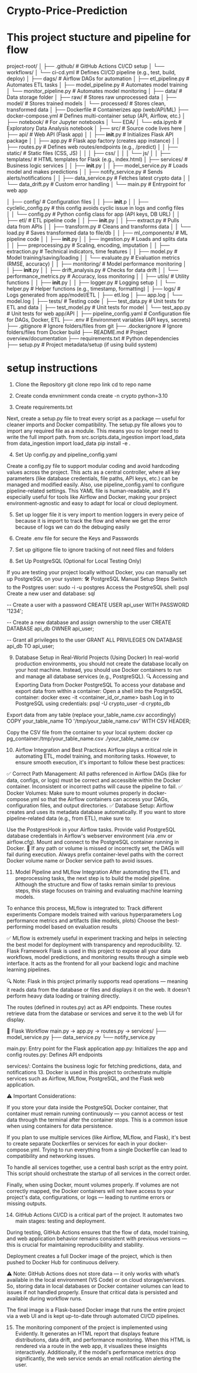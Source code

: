 # Crypto-Price-Prediction

# This project stucture and pipeline for flow
project-root/
│
├── .github/                         # GitHub Actions CI/CD setup
│   └── workflows/
│       └── ci-cd.yml                # Defines CI/CD pipeline (e.g., test, build, deploy)
│
├── dags/                            # Airflow DAGs for automation
│   ├── etl_pipeline.py              # Automates ETL tasks
│   ├── model_pipeline.py            # Automates model training
│   └── monitor_pipeline.py          # Automates model monitoring
│
├── data/                            # Data storage folder
│   ├── raw/                         # Stores raw unprocessed data
│   ├── model/                       # Stores trained models
│   └── processed/                   # Stores clean, transformed data
│
├── Dockerfile                       # Containerizes app (web/API/ML)
├── docker-compose.yml               # Defines multi-container setup (API, Airflow, etc.)
│
├── notebook/                        # For Jupyter notebooks
│   └── EDA/
│       └── eda.ipynb                # Exploratory Data Analysis notebook
│
├── src/                             # Source code lives here
│   ├── api/                         # Web API (Flask app)
│   │   ├── __init__.py              # Initializes Flask API package
│   │   ├── app.py                   # Flask app factory (creates app instance)
│   │   ├── routes.py                # Defines web routes/endpoints (e.g., /predict)
│   │   ├── static/                  # Static files (CSS, JS)
│   │   │   ├── css/
│   │   │   └── js/
│   │   ├── templates/               # HTML templates for Flask (e.g., index.html)
│   ├── services/                    # Business logic services
│   │   ├── __init__.py
│   │   ├── model_service.py         # Loads model and makes predictions
│   │   ├── notify_service.py        # Sends alerts/notifications
│   │   ├── data_service.py          # Fetches latest crypto data
│   │   └── data_drift.py            # Custom error handling
│   └── main.py                      # Entrypoint for web app

│   ├── config/                      # Configuration files
│   │   ├── __init__.p
│   │   ├── cyclelic_config.py       # this config avoids cyclic issue in logs and config files           
│   │   └── config.py                # Python config class for app (API keys, DB URL)
│
│   ├── etl/                         # ETL pipeline code
│   │   ├── __init__.py
│   │   ├── extract.py               # Pulls data from APIs
│   │   ├── transform.py             # Cleans and transforms data
│   │   └── load.py                  # Saves transformed data to file/db
│
│   ├── ml_components/               # ML pipeline code
│   │   ├── __init__.py
│   │   ├── ingestion.py             # Loads and splits data
│   │   ├── preprocessing.py         # Scaling, encoding, imputation
│   │   ├── extraction.py            # Technical indicators, time features
│   │   ├── model.py                 # Model training/saving/loading
│   │   └── evaluate.py              # Evaluation metrics (RMSE, accuracy)
│
│   ├── monitoring/                  # Model performance monitoring
│   │   ├── __init__.py
│   │   ├── drift_analysis.py        # Checks for data drift
│   │   └── performance_metrics.py   # Accuracy, loss monitoring
│
│   ├── utils/                       # Utility functions
│   │   ├── __init__.py
│   │   ├── logger.py                # Logging setup
│   │   └── helper.py                # Helper functions (e.g., timestamp, formatting)
│
├── logs/                            # Logs generated from app/model/ETL
│   ├── etl.log
│   ├── app.log
│   └── model.log
│
├── tests/                           # Testing code
│   ├── test_data.py                 # Unit tests for ETL and data
│   ├── test_model.py                # Unit tests for model
│   └── test_app.py                  # Unit tests for web app/API
│
├── pipeline_config.yaml             # Configuration file for DAGs, Docker, ETL
├── .env                             # Environment variables (API keys, secrets)
├── .gitignore                       # Ignore folders/files from git
├── .dockerignore                    # Ignore folders/files from Docker build
├── README.md                        # Project overview/documentation
├── requirements.txt                 # Python dependencies
├── setup.py                         # Project metadata/setup (if using build system)

# setup instructions
1. Clone the Repository
git clone repo link
cd to repo name

2. Create conda envnirnment 
conda create -n crypto python=3.10

3. Create requirements.txt

Next, create a setup.py file to treat every script as a package — useful for cleaner imports and Docker compatibility.
The setup.py file allows you to import any required file as a module. This means you no longer need to write the full import path.
from src.scripts.data_ingestion import load_data
from data_ingestion import load_data
pip install -e .

4. Set Up config.py and pipeline_config.yaml

Create a config.py file to support modular coding and avoid hardcoding values across the project.
This acts as a central controller, where all key parameters (like database credentials, file paths, API keys, etc.) can be managed and modified easily.
Also, use pipeline_config.yaml to configure pipeline-related settings.
This YAML file is human-readable, and it's especially useful for tools like Airflow and Docker, making your project environment-agnostic and easy to adapt for local or cloud deployment.

5. Set up logger file it is very import to mention loggers in every peice of because it is import to track the flow and where we get the error because of logs we can do the debuging easily

6. Create .env file for secure the Keys and Passwords

7. Set up gitigone file to ignore tracking of not need files and folders

8. Set Up PostgreSQL (Optional for Local Testing Only)

If you are testing your project locally without Docker, you can manually set up PostgreSQL on your system:
🛠️ PostgreSQL Manual Setup Steps
Switch to the Postgres user:
sudo -i -u postgres
Access the PostgreSQL shell:
psql
Create a new user and database:
sql

-- Create a user with a password
CREATE USER api_user WITH PASSWORD '1234';

-- Create a new database and assign ownership to the user
CREATE DATABASE api_db OWNER api_user;

-- Grant all privileges to the user
GRANT ALL PRIVILEGES ON DATABASE api_db TO api_user;

9. Database Setup in Real-World Projects (Using Docker)
In real-world production environments, you should not create the database locally on your host machine. Instead, you should use Docker containers to run and manage all database services (e.g., PostgreSQL).
🔍 Accessing and Exporting Data from Docker PostgreSQL
To access your database and export data from within a container:
Open a shell into the PostgreSQL container:
docker exec -it <container_id_or_name> bash
Log in to PostgreSQL using credentials:
psql -U crypto_user -d crypto_db

Export data from any table (replace your_table_name.csv accordingly)
COPY your_table_name TO '/tmp/your_table_name.csv' WITH CSV HEADER;

Copy the CSV file from the container to your local system:
docker cp pg_container:/tmp/your_table_name.csv ./your_table_name.csv


10. Airflow Integration and Best Practices
Airflow plays a critical role in automating ETL, model training, and monitoring tasks. However, to ensure smooth execution, it's important to follow these best practices:

✅ Correct Path Management: All paths referenced in Airflow DAGs (like for data, configs, or logs) must be correct and accessible within the Docker container. Inconsistent or incorrect paths will cause the pipeline to fail.
✅ Docker Volumes: Make sure to mount volumes properly in docker-compose.yml so that the Airflow containers can access your DAGs, configuration files, and output directories.
✅ Database Setup: Airflow creates and uses its metadata database automatically. If you want to store pipeline-related data (e.g., from ETL), make sure to:

Use the PostgresHook in your Airflow tasks.
Provide valid PostgreSQL database credentials in Airflow's webserver environment (via .env or airflow.cfg).
Mount and connect to the PostgreSQL container running in Docker.
🧠 If any path or volume is missed or incorrectly set, the DAGs will fail during execution. Always prefix container-level paths with the correct Docker volume name or Docker service path to avoid issues.


11. Model Pipeline and MLflow Integration
After automating the ETL and preprocessing tasks, the next step is to build the model pipeline. Although the structure and flow of tasks remain similar to previous steps, this stage focuses on training and evaluating machine learning models.

To enhance this process, MLflow is integrated to:
Track different experiments
Compare models trained with various hyperparameters
Log performance metrics and artifacts (like models, plots)
Choose the best-performing model based on evaluation results

✅ MLflow is extremely useful in experiment tracking and helps in selecting the best model for deployment with transparency and reproducibility.
12. Flask Framework
Flask is used in this project to expose all your data workflows, model predictions, and monitoring results through a simple web interface. It acts as the frontend for all your backend logic and machine learning pipelines.

🔍 Note: Flask in this project primarily supports read operations — meaning it reads data from the database or files and displays it on the web. It doesn't perform heavy data loading or training directly.

The routes (defined in routes.py) act as API endpoints. These routes retrieve data from the database or services and serve it to the web UI for display.

🔁 Flask Workflow
main.py  →  app.py  →  routes.py  →  services/
                               ├── model_service.py
                               ├── data_service.py
                               └── notify_service.py

main.py: Entry point for the Flask application
app.py: Initializes the app and config
routes.py: Defines API endpoints

services/: Contains the business logic for fetching predictions, data, and notifications
13. Docker is used in this project to orchestrate multiple services such as Airflow, MLflow, PostgreSQL, and the Flask web application.

⚠️ Important Considerations:

If you store your data inside the PostgreSQL Docker container, that container must remain running continuously — you cannot access or test data through the terminal after the container stops. This is a common issue when using containers for data persistence.

If you plan to use multiple services (like Airflow, MLflow, and Flask), it's best to create separate Dockerfiles or services for each in your docker-compose.yml. Trying to run everything from a single Dockerfile can lead to compatibility and networking issues.

To handle all services together, use a central bash script as the entry point. This script should orchestrate the startup of all services in the correct order.

Finally, when using Docker, mount volumes properly. If volumes are not correctly mapped, the Docker containers will not have access to your project's data, configurations, or logs — leading to runtime errors or missing outputs.


14. GitHub Actions CI/CD is a critical part of the project. It automates two main stages: testing and deployment.

During testing, GitHub Actions ensures that the flow of data, model training, and web application behavior remains consistent with previous versions — this is crucial for maintaining reproducibility and stability.

Deployment creates a full Docker image of the project, which is then pushed to Docker Hub for continuous delivery.

⚠️ Note: GitHub Actions does not store data — it only works with what’s available in the local environment (VS Code) or on cloud storage/services. So, storing data in local databases or Docker container volumes can lead to issues if not handled properly. Ensure that critical data is persisted and available during workflow runs.

The final image is a Flask-based Docker image that runs the entire project via a web UI and is kept up-to-date through automated CI/CD pipelines.

15. The monitoring component of the project is implemented using Evidently. It generates an HTML report that displays feature distributions, data drift, and performance monitoring. When this HTML is rendered via a route in the web app, it visualizes these insights interactively. Additionally, if the model's performance metrics drop significantly, the web service sends an email notification alerting the user.


